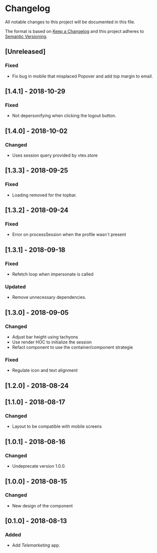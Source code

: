 # Changelog

All notable changes to this project will be documented in this file.

The format is based on [Keep a Changelog](http://keepachangelog.com/en/1.0.0/)
and this project adheres to [Semantic Versioning](http://semver.org/spec/v2.0.0.html).

## [Unreleased]
### Fixed
- Fix bug in mobile that misplaced Popover and add top margin to email.

## [1.4.1] - 2018-10-29
### Fixed
- Not depersonifying when clicking the logout button.

## [1.4.0] - 2018-10-02
### Changed
- Uses session query provided by vtex.store

## [1.3.3] - 2018-09-25
### Fixed
- Loading removed for the topbar.

## [1.3.2] - 2018-09-24
### Fixed
- Error on processSession when the profile wasn´t  present

## [1.3.1] - 2018-09-18
### Fixed
- Refetch loop when impersonate is called
### Updated
- Remove unnecessary dependencies.

## [1.3.0] - 2018-09-05
### Changed
- Adjust bar height using tachyons
- Use render HOC to initialize the session
- Refact component to use the container/component strategie
### Fixed
- Regulate icon and text alignment 

## [1.2.0] - 2018-08-24

## [1.1.0] - 2018-08-17
### Changed
- Layout to be compatible with mobile screens

## [1.0.1] - 2018-08-16
### Changed
- Undeprecate version 1.0.0.

## [1.0.0] - 2018-08-15
### Changed
- New design of the component


## [0.1.0] - 2018-08-13
### Added
- Add _Telemarketing_ app.
